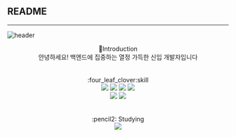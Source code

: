 <h2>README</h2>
<hr>

![header](https://capsule-render.vercel.app/api?type=slice&color=auto&height=300&section=header&text=Hello%20i'm%20minHyeok&fontSize=90)
<br>
<div align="center">
  🙌Introduction<br>
  안녕하세요! 백엔드에 집중하는 열정 가득한 신입 개발자입니다<br/>
  <br>
  <br>
  :four_leaf_clover:skill<br>
  <img src="https://img.shields.io/badge/Java-3178C6?style=flat&logo=OpenJDK&logoColor=white"/>
  <img src="https://img.shields.io/badge/HTML-E34F26?style=flat&logo=HTML5&logoColor=white"/>
  <img src="https://img.shields.io/badge/JavaScript-F7DF1E?style=flat&logo=JavaScript&logoColor=white"/>
  <img src="https://img.shields.io/badge/jQuery-0769AD?style=flat&logo=jQuery&logoColor=white"/><br>
  <img src="https://img.shields.io/badge/Node.js-339933?style=flat&logo=Node.js&logoColor=white"/>
  <img src="https://img.shields.io/badge/C-A8B9CC?style=flat&logo=C&logoColor=white"/>
  <br>
  <br>
  <br>
  :pencil2: Studying<br>
  <img src="https://img.shields.io/badge/Java-3178C6?style=flat&logo=OpenJDK&logoColor=white"/>
  <br>
  <br>
  <br>
  
</div>























<!---
GHLis20/GHLis20 is a ✨ special ✨ repository because its `README.md` (this file) appears on your GitHub profile.
You can click the Preview link to take a look at your changes.
--->
